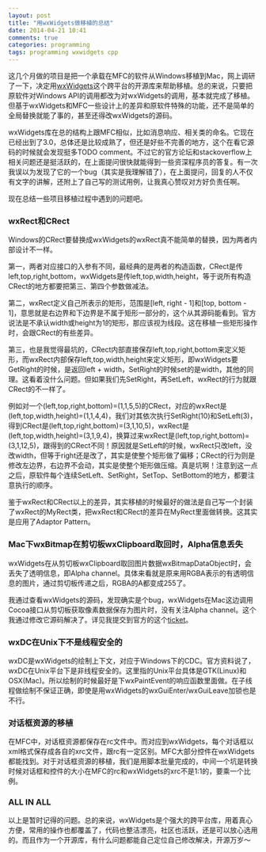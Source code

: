 ```yaml
--- 
layout: post
title: "用wxWidgets做移植的总结"
date: 2014-04-21 10:41
comments: true
categories: programming
tags: programming wxwidgets cpp
---
```


[wxWidgets]: http://www.wxwidgets.org "wxWidgets"

这几个月做的项目是把一个承载在MFC的软件从Windows移植到Mac，网上调研了一下，决定用[wxWidgets]这个跨平台的开源库来帮助移植。总的来说，只要把原软件对Windows API的调用都改为对wxWidgets的调用，基本就完成了移植。但基于wxWidgets和MFC一些设计上的差异和原软件特殊的功能，还不是简单的全局替换就能了事的，甚至还得改wxWidgets的源码。

wxWidgets库在总的结构上跟MFC相似，比如消息响应、相关类的命名。它现在已经出到了3.0，总体还是比较成熟了，但还是好些不完善的地方，这个在看它源码的时候就会发现挺多TODO comment。不过它的官方论坛和stackoverflow上相关问题还是挺活跃的，在上面提问很快就能得到一些资深程序员的答复。有一次我误以为发现了它的一个bug（其实是我理解错了），在上面提问，回复的人不仅有文字的讲解，还附上了自己写的测试用例，让我真心赞叹对方好负责任啊。

现在总结一些项目移植过程中遇到的问题吧。

<!-- more -->

### wxRect和CRect

Windows的CRect要替换成wxWidgets的wxRect真不能简单的替换，因为两者内部设计不一样。

第一，两者对应接口的入参有不同，最经典的是两者的构造函数，CRect是传left,top,right,bottom，wxWidgets是传left,top,width,height，等于说所有构造CRect的地方都要把第三、第四个参数做减法。

第二，wxRect定义自己所表示的矩形，范围是[left, right - 1]和[top, bottom - 1]，意思就是右边界和下边界是不属于矩形一部分的，这个从其源码能看到。官方说法是不承认width或height为1的矩形，那应该视为线段。这在移植一些矩形操作时，会跟CRect的有些差异。

第三，也是我觉得最坑的，CRect内部直接保存left,top,right,bottom来定义矩形，而wxRect内部保存left,top,width,height来定义矩形，即wxWidgets要GetRight的时候，是返回left + width，SetRight的时候set的是width，其他的同理。这看着没什么问题。但如果我们先SetRight，再SetLeft，wxRect的行为就跟CRect的不一样了。

例如对一个(left,top,right,bottom)=(1,1,5,5)的CRect，对应的wxRect是(left,top,width,height)=(1,1,4,4)，我们对其依次执行SetRight(10)和SetLeft(3)，得到CRect是(left,top,right,bottom)=(3,1,10,5)，wxRect是(left,top,width,height)=(3,1,9,4)，换算过来wxRect是(left,top,right,bottom)=(3,1,12,5)，跟得到的CRect不同！原因就是SetLeft的时候，wxRect只改left，没改width，但等于right还是改了，其实是使整个矩形做了偏移；CRect的行为则是修改左边界，右边界不会动，其实是使整个矩形做压缩。真是坑啊！注意到这一点之后，原软件每个连续SetLeft、SetRight，SetTop、SetBottom的地方，都要注意执行的顺序。

鉴于wxRect和CRect以上的差异，其实移植的时候最好的做法是自己写一个封装了wxRect的MyRect类，把wxRect和CRect的差异在MyRect里面做转换。这其实是应用了Adaptor Pattern。

### Mac下wxBitmap在剪切板wxClipboard取回时，Alpha信息丢失

wxWidgets在从剪切板wxClipboard取回图片数据wxBitmapDataObject时，会丢失了透明信息，即Alpha channel。具体来看就是原来用RGBA表示的有透明信息的图片，通过剪切板传递之后，RGBA的A都变成255了。

我通过查看wxWidgets的源码，发现确实是个bug，wxWidgets在Mac这边调用Cocoa接口从剪切板获取像素数据保存为图片时，没有关注Alpha channel。这个我通过修改它源码解决了。详见我提交到官方的这个[ticket](http://trac.wxwidgets.org/ticket/16198)。

### wxDC在Unix下不是线程安全的

wxDC是wxWidgets的绘制上下文，对应于Windows下的CDC。官方资料说了，wxDC在Unix平台下是非线程安全的。这里指的Unix平台具体是GTK(Linux)和OSX(Mac)。所以绘制的时候最好是下wxPaintEvent的响应函数里面做。在子线程做绘制不保证正确，即使是用wxWidgets的wxGuiEnter/wxGuiLeave加锁也是不行。

### 对话框资源的移植

在MFC中，对话框资源都保存在rc文件中。而对应到wxWidgets，每个对话框以xml格式保存成各自的xrc文件，跟rc有一定区别。MFC大部分控件在wxWidgets都能找到。对于对话框资源的移植，我们是用脚本批量完成的，中间一个坑是转换时候对话框和控件的大小在MFC的rc和wxWidgets的xrc不是1:1的，要乘一个比例。

### ALL IN ALL

以上是暂时记得的问题。总的来说，wxWidgets是个强大的跨平台库，用着真心方便，常用的操作也都覆盖了，代码也整洁漂亮，社区也活跃，还是可以放心选用的。而且作为一个开源库，有什么问题都能自己定位自己修改解决，开源万岁～
